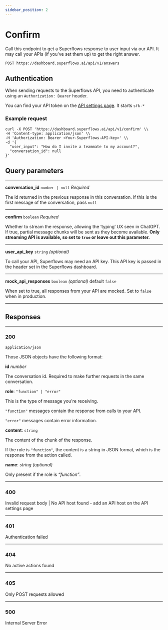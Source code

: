 ```yaml
---
sidebar_position: 2
---
```


# Confirm

Call this endpoint to get a Superflows response to user input via our API. It may call your APIs (if you've set them up) to get the right answer.

`POST https://dashboard.superflows.ai/api/v1/answers`

## Authentication

When sending requests to the Superflows API, you need to authenticate using an `Authorization: Bearer` header.

You can find your API token on the [API settings page](https://dashboard.superflows.ai/api-settings). It starts `sfk-*`

### Example request

```
curl -X POST 'https://dashboard.superflows.ai/api/v1/confirm' \\
-H 'Content-type: application/json' \\
-H 'Authorization: Bearer <Your-Superflows-API-key>' \\
-d '{
  "user_input": "How do I invite a teammate to my account?",
  "conversation_id": null
}'
```

## Query parameters

---

**conversation_id** `number | null` _Required_

The id returned in the previous response in this conversation. If this is the first message of the conversation, pass `null`

---

**confirm** `boolean` _Required_

Whether to stream the response, allowing the ‘typing’ UX seen in ChatGPT. If true, partial message chunks will be sent as they become available. **Only streaming API is available, so set to `true` or leave out this parameter.**

---

**user_api_key** `string` _(optional)_

To call your API, Superflows may need an API key. This API key is passed in the header set in the Superflows dashboard.

---

**mock_api_responses** `boolean` _(optional)_ default `false`

When set to true, all responses from your API are mocked. Set to `false` when in production.

---

## Responses

---

### **200**

`application/json`

Those JSON objects have the following format:

**id** _number_

The conversation id. Required to make further requests in the same conversation.

**role**: `"function" | "error"`

This is the type of message you're receiving.

`"function"` messages contain the response from calls to your API.

`"error"` messages contain error information.

**content**: `string`

The content of the chunk of the response.

If the role is `"function"`, the content is a string in JSON format, which is the response from the action called.

**name**: _string (optional)_

Only present if the role is _“function”_.

---

### **400**

Invalid request body | No API host found - add an API host on the API settings page

---

### **401**

Authentication failed

---

### **404**

No active actions found

---

### **405**

Only POST requests allowed

---

### **500**

Internal Server Error
